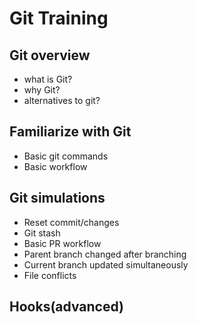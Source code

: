 # Git Training

## Git overview
- what is Git?
- why Git?
- alternatives to git?

## Familiarize with Git
- Basic git commands
- Basic workflow

## Git simulations
- Reset commit/changes
- Git stash
- Basic PR workflow
- Parent branch changed after branching
- Current branch updated simultaneously
- File conflicts

## Hooks(advanced)
